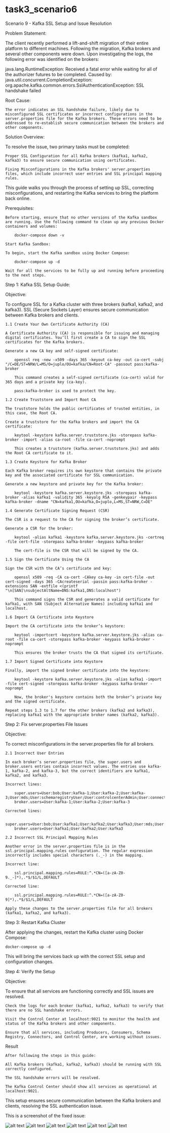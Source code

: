 # task3_scenario6


Scenario 9 - Kafka SSL Setup and Issue Resolution

Problem Statement:

The client recently performed a lift-and-shift migration of their entire platform to different machines. Following the migration, Kafka brokers and several other components were down. Upon investigating the logs, the following error was identified on the brokers:

java.lang.RuntimeException: Received a fatal error while waiting for all of the authorizer futures to be completed.
Caused by: java.util.concurrent.CompletionException: org.apache.kafka.common.errors.SslAuthenticationException: SSL handshake failed


Root Cause:

    The error indicates an SSL handshake failure, likely due to misconfigured SSL certificates or incorrect configurations in the server.properties file for the Kafka brokers. These errors need to be addressed to re-establish secure communication between the brokers and other components.

Solution Overview:

To resolve the issue, two primary tasks must be completed:

    Proper SSL Configuration for all Kafka brokers (kafka1, kafka2, kafka3) to ensure secure communication using certificates.

    Fixing Misconfigurations in the Kafka brokers' server.properties files, which include incorrect user entries and SSL principal mapping rules.

This guide walks you through the process of setting up SSL, correcting misconfigurations, and restarting the Kafka services to bring the platform back online.

Prerequisites:

    Before starting, ensure that no other versions of the Kafka sandbox are running. Use the following command to clean up any previous Docker containers and volumes:

        docker-compose down -v

    Start Kafka Sandbox:

    To begin, start the Kafka sandbox using Docker Compose:

        docker-compose up -d

    Wait for all the services to be fully up and running before proceeding to the next steps.


Step 1: Kafka SSL Setup Guide:

Objective:

To configure SSL for a Kafka cluster with three brokers (kafka1, kafka2, and kafka3). SSL (Secure Sockets Layer) ensures secure communication between Kafka brokers and clients.

    1.1 Create Your Own Certificate Authority (CA)
    
    A Certificate Authority (CA) is responsible for issuing and managing digital certificates. You’ll first create a CA to sign the SSL certificates for the Kafka brokers.

    Generate a new CA key and self-signed certificate:

        openssl req -new -x509 -days 365 -keyout ca-key -out ca-cert -subj "/C=DE/ST=NRW/L=MS/O=juplo/OU=kafka/CN=Root-CA" -passout pass:kafka-broker

        This command creates a self-signed certificate (ca-cert) valid for 365 days and a private key (ca-key).

        pass:kafka-broker is used to protect the key.

    1.2 Create Truststore and Import Root CA

    The truststore holds the public certificates of trusted entities, in this case, the Root CA.

    Create a truststore for the Kafka brokers and import the CA certificate:

        keytool -keystore kafka.server.truststore.jks -storepass kafka-broker -import -alias ca-root -file ca-cert -noprompt

        This creates a truststore (kafka.server.truststore.jks) and adds the Root CA certificate to it.

    1.3 Create Keystore for Kafka Broker

    Each Kafka broker requires its own keystore that contains the private key and the associated certificate for SSL communication.

    Generate a new keystore and private key for the Kafka broker:

        keytool -keystore kafka.server.keystore.jks -storepass kafka-broker -alias kafka1 -validity 365 -keyalg RSA -genkeypair -keypass kafka-broker -dname "CN=kafka1,OU=kafka,O=juplo,L=MS,ST=NRW,C=DE"

    1.4 Generate Certificate Signing Request (CSR)

    The CSR is a request to the CA for signing the broker’s certificate.

    Generate a CSR for the broker:

        keytool -alias kafka1 -keystore kafka.server.keystore.jks -certreq -file cert-file -storepass kafka-broker -keypass kafka-broker

        The cert-file is the CSR that will be signed by the CA.

    1.5 Sign the Certificate Using the CA

    Sign the CSR with the CA’s certificate and key:

        openssl x509 -req -CA ca-cert -CAkey ca-key -in cert-file -out cert-signed -days 365 -CAcreateserial -passin pass:kafka-broker -extensions SAN -extfile <(printf "\n[SAN]\nsubjectAltName=DNS:kafka1,DNS:localhost")

        This command signs the CSR and generates a valid certificate for kafka1, with SAN (Subject Alternative Names) including kafka1 and localhost.

    1.6 Import CA Certificate into Keystore

    Import the CA certificate into the broker’s keystore:

        keytool -importcert -keystore kafka.server.keystore.jks -alias ca-root -file ca-cert -storepass kafka-broker -keypass kafka-broker -noprompt

        This ensures the broker trusts the CA that signed its certificate.

    1.7 Import Signed Certificate into Keystore

    Finally, import the signed broker certificate into the keystore:

        keytool -keystore kafka.server.keystore.jks -alias kafka1 -import -file cert-signed -storepass kafka-broker -keypass kafka-broker -noprompt

        Now, the broker's keystore contains both the broker’s private key and the signed certificate.

    Repeat steps 1.3 to 1.7 for the other brokers (kafka2 and kafka3), replacing kafka1 with the appropriate broker names (kafka2, kafka3).


Step 2: Fix server.properties File Issues

Objective:

To correct misconfigurations in the server.properties file for all brokers.

    2.1 Incorrect User Entries

    In each broker’s server.properties file, the super.users and broker.users entries contain incorrect values. The entries use kafka-1, kafka-2, and kafka-3, but the correct identifiers are kafka1, kafka2, and kafka3.

    Incorrect lines:

        super.users=User:bob;User:kafka-1;User:kafka-2;User:kafka-3;User:mds;User:schemaregistryUser;User:controlcenterAdmin;User:connectAdmin
        broker.users=User:kafka-1;User:kafka-2;User:kafka-3
    
    Corrected lines:

        super.users=User:bob;User:kafka1;User:kafka2;User:kafka3;User:mds;User:schemaregistryUser;User:controlcenterAdmin;User:connectAdmin
        broker.users=User:kafka1;User:kafka2;User:kafka3

    2.2 Incorrect SSL Principal Mapping Rules

    Another error in the server.properties file is in the ssl.principal.mapping.rules configuration. The regular expression incorrectly includes special characters (._-) in the mapping.

    Incorrect line:

        ssl.principal.mapping.rules=RULE:^.*CN=([a-zA-Z0-9._-]*),.*$/$1/L,DEFAULT

    Corrected line:

        ssl.principal.mapping.rules=RULE:^.*CN=([a-zA-Z0-9]*),.*$/$1/L,DEFAULT

    Apply these changes to the server.properties file for all brokers (kafka1, kafka2, and kafka3).


Step 3: Restart Kafka Cluster

After applying the changes, restart the Kafka cluster using Docker Compose:

    docker-compose up -d

This will bring the services back up with the correct SSL setup and configuration changes.


Step 4: Verify the Setup

Objective:

To ensure that all services are functioning correctly and SSL issues are resolved.

    Check the logs for each broker (kafka1, kafka2, kafka3) to verify that there are no SSL handshake errors.

    Visit the Control Center at localhost:9021 to monitor the health and status of the Kafka brokers and other components.

    Ensure that all services, including Producers, Consumers, Schema Registry, Connectors, and Control Center, are working without issues.


Result

    After following the steps in this guide:

    All Kafka brokers (kafka1, kafka2, kafka3) should be running with SSL correctly configured.

    The SSL handshake errors will be resolved.

    The Kafka Control Center should show all services as operational at localhost:9021.

This setup ensures secure communication between the Kafka brokers and clients, resolving the SSL authentication issue.


This is a screenshot of the fixed issue:

![alt text](<images/Screenshot from 2024-09-25 14-59-45 (3rd copy).png>)
![alt text](<images/Screenshot from 2024-09-25 14-59-51 (3rd copy).png>)
![alt text](<images/Screenshot from 2024-09-25 14-59-51 (another copy).png>)
![alt text](<images/Screenshot from 2024-09-25 15-01-57.png>)
![alt text](<images/Screenshot from 2024-09-25 15-02-55 (copy).png>)
![alt text](<images/Screenshot from 2024-09-25 15-02-55.png>)



